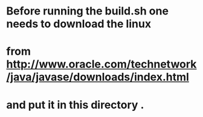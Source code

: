 #
# Before running the build.sh one needs to download the linux 
# from http://www.oracle.com/technetwork/java/javase/downloads/index.html
# and put it in this directory . 
